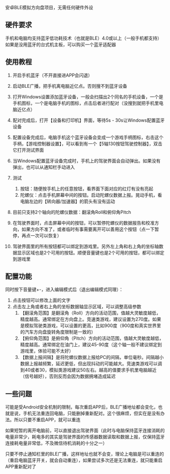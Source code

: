 安卓BLE模拟方向盘项目，无需任何硬件外设

## 硬件要求

手机和电脑均支持蓝牙低功耗技术（也就是BLE）4.0或以上（一般手机都支持）如果是没用蓝牙的台式机主板，可以购买一个蓝牙适配器

## 使用教程

1. 开启手机蓝牙（不开直接进APP会闪退）
2. 启动BLE广播，把手机离电脑近亿点。否则搜不到蓝牙设备
3. 打开Windows设置添加蓝牙设备，一般会扫描出2个同名的手机设备，一个是手机图标，一个是电脑手机的图标，点击后者进行配对（没搜到就把手机里电脑近亿点）
4. 配对完成后，打开【设备和打印机】界面，等待5s - 30s让Windows配置蓝牙设备
5. 配置设备完成后，电脑手机这个蓝牙设备会变成一个游戏手柄图标，右击这个手柄，【游戏控制器设置】，可以看到有一个【5轴130按钮驾驶控制器】，双击它打开测试界面
6. 当Windows配置蓝牙设备完成时，手机上的驾驶界面会自动弹出。如果没有弹出，也可以从通知栏手动进入
7. 测试
    1. 按钮：随便按手机上的任意按钮，看界面下面对应的红灯有没有亮起
    2. 陀螺仪：点击手机屏幕中间的按钮。启动陀螺仪数据上报。晃动手机，看电脑左边的【转向器/加速器】的箭头有没有运动

8. 目前只支持2个轴向的陀螺仪数据：翻滚角Roll和俯仰角Pitch
9. 在驾驶界面时，点击屏幕中间的按钮，可以暂停陀螺仪的数据报告和校准方向，如果方向不准了，或者临时有事需要离开可以善用这个按钮（点一下暂停，再点一次可以恢复）
10. 驾驶界面里的所有按钮都可以绑定到游戏里。另外左上角和右上角的坐标轴数据显示区域也是2个可用的按钮。顺便音量键也是2个可用的按钮，都可以绑定到游戏里

## 配置功能

同时按下音量键+-，进入编辑模式后（退出编辑模式同理）：

1. 点击按钮可以修改上面的文字
2. 点击左上角或者右上角的坐标数据轴显示区域，可以调整高级参数
   1. 【翻滚角范围】是翻滚角（Roll）方向的活动范围，值越大灵敏度越低，精度越高。通常绑定在方向盘上。竞速类游戏，建议设置为270度。如果是模拟驾驶类游戏，可以设置的更高，比如900度（900度和真实世界里的汽车方向盘旋转角度限制是一致的）
   2. 【俯仰角范围】是俯仰角（Pitch）方向的活动范围，值越大灵敏度越低，精度越高。通常绑定在油门上，建议45-90度（这个轴一般不建议绑定到游戏里，体验可能不太好）
   3. 【数据上报间隔】是将陀螺仪数据上报给PC的间隔，单位毫秒。间隔越小数据上报越频繁，延迟更低，但出现抖动的可能越大。竞速类游戏可以调到40或者30，模拟类游戏建议50左右。越高的值要求手机里电脑越近（信号越好），否则反而会因为数据拥堵造成延迟

## 一些问题

可能是受Android安全机制的限制，每次重启APP后，BLE广播地址都会变化，也就是说，手机无法重连回电脑，只能删掉重新配对。这个很麻烦，但实在是没有办法。所以只要不重启APP，就可以重连

如果短暂的离开电脑前，可以直接退出驾驶界面（此时与电脑保持蓝牙连接消耗的电量非常少，耗电多的其实是驾驶界面的传感器数据读取和数据上报，仅保持蓝牙连接耗电量非常低，不及微信待机消耗的十分之一）

只要不停止通知栏里的BLE广播，这样地址也就不会变，理论上电脑是可以重连的（重启电脑蓝牙开关，就会自动重连），如果尝试多次还是无法重连，就只能重启APP重新配对了
